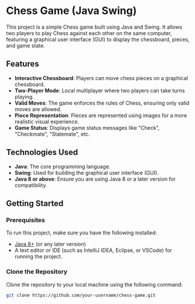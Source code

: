 # Chess Game (Java Swing)

This project is a simple Chess game built using Java and Swing. It allows two players to play Chess against each other on the same computer, featuring a graphical user interface (GUI) to display the chessboard, pieces, and game state.

## Features

- **Interactive Chessboard**: Players can move chess pieces on a graphical chessboard.
- **Two-Player Mode**: Local multiplayer where two players can take turns playing.
- **Valid Moves**: The game enforces the rules of Chess, ensuring only valid moves are allowed.
- **Piece Representation**: Pieces are represented using images for a more realistic visual experience.
- **Game Status**: Displays game status messages like "Check", "Checkmate", "Stalemate", etc.

## Technologies Used

- **Java**: The core programming language.
- **Swing**: Used for building the graphical user interface (GUI).
- **Java 8 or above**: Ensure you are using Java 8 or a later version for compatibility.

## Getting Started

### Prerequisites

To run this project, make sure you have the following installed:

- [Java 8+](https://www.oracle.com/java/technologies/javase-jdk11-downloads.html) (or any later version)
- A text editor or IDE (such as IntelliJ IDEA, Eclipse, or VSCode) for running the project.

### Clone the Repository

Clone the repository to your local machine using the following command:

```bash
git clone https://github.com/your-username/chess-game.git

